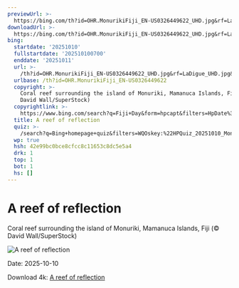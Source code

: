 ```yaml
---
previewUrl: >-
  https://bing.com/th?id=OHR.MonurikiFiji_EN-US0326449622_UHD.jpg&rf=LaDigue_UHD.jpg&pid=hp&w=1024&h=576&rs=1&c=4
downloadUrl: >-
  https://bing.com/th?id=OHR.MonurikiFiji_EN-US0326449622_UHD.jpg&rf=LaDigue_UHD.jpg&pid=hp&w=3840&h=2160&rs=1&c=4
bing:
  startdate: '20251010'
  fullstartdate: '202510100700'
  enddate: '20251011'
  url: >-
    /th?id=OHR.MonurikiFiji_EN-US0326449622_UHD.jpg&rf=LaDigue_UHD.jpg&pid=hp&w=3840&h=2160&rs=1&c=4
  urlbase: /th?id=OHR.MonurikiFiji_EN-US0326449622
  copyright: >-
    Coral reef surrounding the island of Monuriki, Mamanuca Islands, Fiji (©
    David Wall/SuperStock)
  copyrightlink: >-
    https://www.bing.com/search?q=Fiji+Day&form=hpcapt&filters=HpDate%3a%2220251010_0700%22
  title: A reef of reflection
  quiz: >-
    /search?q=Bing+homepage+quiz&filters=WQOskey:%22HPQuiz_20251010_MonurikiFiji%22&FORM=HPQUIZ
  wp: true
  hsh: 42e99bc0bce8cfcc8c11653c8dc5e5a4
  drk: 1
  top: 1
  bot: 1
  hs: []
---
```

# A reef of reflection

Coral reef surrounding the island of Monuriki, Mamanuca Islands, Fiji (© David Wall/SuperStock)

![A reef of reflection](https://bing.com/th?id=OHR.MonurikiFiji_EN-US0326449622_UHD.jpg&rf=LaDigue_UHD.jpg&pid=hp&w=1024&h=576&rs=1&c=4)

Date: 2025-10-10

Download 4k: [A reef of reflection](https://bing.com/th?id=OHR.MonurikiFiji_EN-US0326449622_UHD.jpg&rf=LaDigue_UHD.jpg&pid=hp&w=3840&h=2160&rs=1&c=4)
